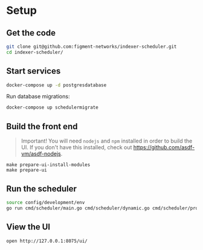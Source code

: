 # Setup

## Get the code

```sh
git clone git@github.com:figment-networks/indexer-scheduler.git
cd indexer-scheduler/
```

## Start services

```sh
docker-compose up -d postgresdatabase
```

Run database migrations:

```sh
docker-compose up schedulermigrate
```

## Build the front end

> Important! You will need `nodejs` and `npm` installed in order to build the UI. If you don't have this installed, check out https://github.com/asdf-vm/asdf-nodejs.

```
make prepare-ui-install-modules
make prepare-ui
```

## Run the scheduler

```sh
source config/development/env
go run cmd/scheduler/main.go cmd/scheduler/dynamic.go cmd/scheduler/profiling.go
```

## View the UI

```
open http://127.0.0.1:8075/ui/
```